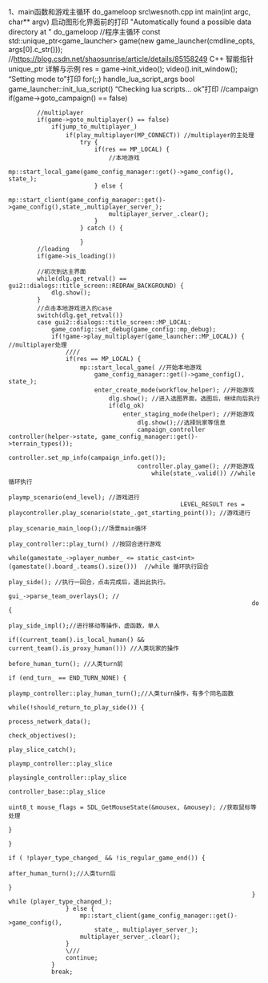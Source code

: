 1、main函数和游戏主循环 do_gameloop
src\wesnoth.cpp
int main(int argc, char** argv)
    启动图形化界面前的打印
    "Automatically found a possible data directory at "
    do_gameloop //程序主循环
        const std::unique_ptr<game_launcher> game(new game_launcher(cmdline_opts, args[0].c_str()));
        //https://blog.csdn.net/shaosunrise/article/details/85158249 C++ 智能指针 unique_ptr 详解与示例
        res = game->init_video();
            video().init_window();
                “Setting mode to”打印
        for(;;)
            handle_lua_script_args
                bool game_launcher::init_lua_script()
                “Checking lua scripts... ok”打印
            //campaign
            if(game->goto_campaign() == false)
            
            //multiplayer
            if(game->goto_multiplayer() == false)
                if(jump_to_multiplayer_)
                    if(play_multiplayer(MP_CONNECT)) //multiplayer的主处理
                        try {
                            if(res == MP_LOCAL) {
                                //本地游戏
                                mp::start_local_game(game_config_manager::get()->game_config(), state_);
                            } else {
                                mp::start_client(game_config_manager::get()->game_config(),state_,multiplayer_server_);
                                multiplayer_server_.clear();
                            }
                        } catch () {

                        }
            //loading
            if(game->is_loading())

            //初次到达主界面
            while(dlg.get_retval() == gui2::dialogs::title_screen::REDRAW_BACKGROUND) {
                dlg.show();
            }
            //点击本地游戏进入的case
            switch(dlg.get_retval())
            case gui2::dialogs::title_screen::MP_LOCAL:
                game_config::set_debug(game_config::mp_debug);
                if(!game->play_multiplayer(game_launcher::MP_LOCAL)) { //multiplayer处理
                    ////
                    if(res == MP_LOCAL) {
                        mp::start_local_game( //开始本地游戏
                            game_config_manager::get()->game_config(), state_);
                            enter_create_mode(workflow_helper); //开始游戏
                                dlg.show(); //进入选图界面，选图后，继续向后执行
                                if(dlg_ok)
                                    enter_staging_mode(helper); //开始游戏
                                        dlg.show();//选择玩家等信息
                                        campaign_controller controller(helper->state, game_config_manager::get()->terrain_types());
                                        controller.set_mp_info(campaign_info.get());
                                        controller.play_game(); //开始游戏
                                            while(state_.valid()) //while循环执行
                                                playmp_scenario(end_level); //游戏进行
                                                    LEVEL_RESULT res = playcontroller.play_scenario(state_.get_starting_point()); //游戏进行
                                                        play_scenario_main_loop();//场景main循环
                                                            play_controller::play_turn() //按回合进行游戏
                                                                while(gamestate_->player_number_ <= static_cast<int>(gamestate().board_.teams().size()))  //while 循环执行回合
                                                                    play_side(); //执行一回合，点击完成后，退出此执行。
                                                                        gui_->parse_team_overlays(); //
                                                                        do {
                                                                            play_side_impl();//进行移动等操作，虚函数，单人
                                                                                if((current_team().is_local_human() && current_team().is_proxy_human())) //人类玩家的操作
                                                                                    before_human_turn(); //人类turn前
                                                                                    if (end_turn_ == END_TURN_NONE) {
                                                                                        playmp_controller::play_human_turn();//人类turn操作，有多个同名函数
                                                                                            while(!should_return_to_play_side()) {
                                                                                                process_network_data();
                                                                                                check_objectives();
                                                                                                play_slice_catch();
                                                                                                    playmp_controller::play_slice
                                                                                                        playsingle_controller::play_slice
                                                                                                            controller_base::play_slice
                                                                                                                uint8_t mouse_flags = SDL_GetMouseState(&mousex, &mousey); //获取鼠标等处理
                                                                                            }
                                                                                    }
                                                                                    if ( !player_type_changed_ && !is_regular_game_end()) {
                                                                                        after_human_turn();//人类turn后
                                                                                    }
                                                                        } while (player_type_changed_);
                    } else {
                        mp::start_client(game_config_manager::get()->game_config(),
                            state_, multiplayer_server_);
                        multiplayer_server_.clear();
                    }
                    \///
                    continue;
                }
                break;

